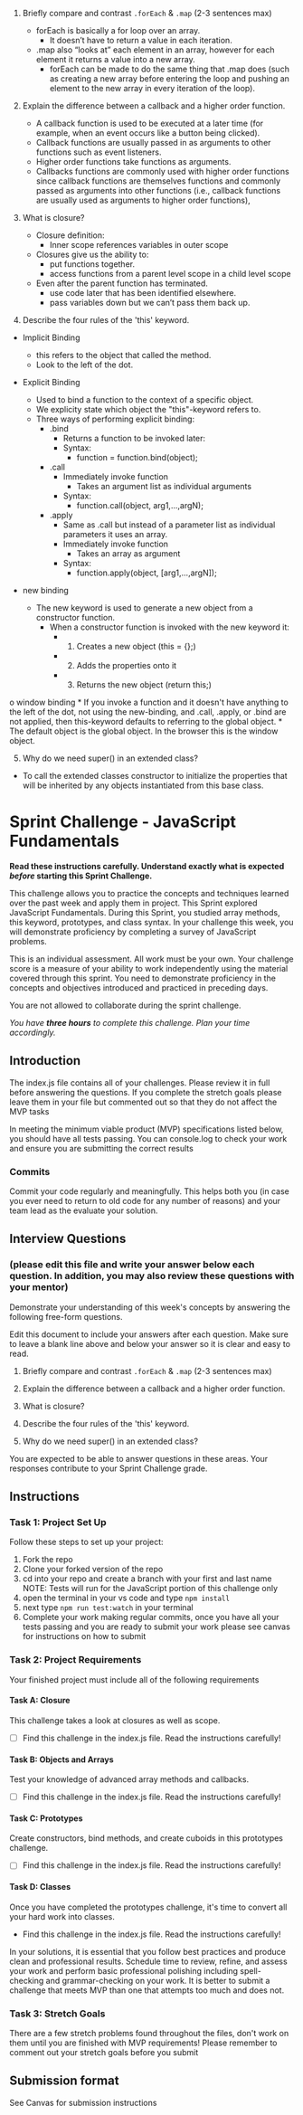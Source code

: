 1. Briefly compare and contrast `.forEach` & `.map` (2-3 sentences max)
    *	forEach is basically a for loop over an array.
        *	It doesn’t have to return a value in each iteration.
    *	.map also “looks at” each element in an array, however for each element it returns a value into a new array.
        *	forEach can be made to do the same thing that .map does (such as creating a new array before entering the loop and pushing an element to the new array in every iteration of the loop).


2. Explain the difference between a callback and a higher order function.
    *	A callback function is used to be executed at a later time (for example, when an event occurs like a button being clicked).
    *	Callback functions are usually passed in as arguments to other functions such as event listeners.
    *	Higher order functions take functions as arguments.
    *	Callbacks functions are commonly used with higher order functions since callback functions are themselves functions and commonly passed as arguments into other functions (i.e., callback functions are usually used as arguments to higher order functions),


3. What is closure?
    *	Closure definition:
        *	Inner scope references variables in outer scope
    *	Closures give us the ability to:
        *	put functions together.
        *	access functions from a parent level scope in a child level scope
    *	Even after the parent function has terminated.
        *	use code later that has been identified elsewhere.
        *	pass variables down but we can’t pass them back up.



4. Describe the four rules of the 'this' keyword.

  * Implicit Binding
    * this refers to the object that called the method.
    * Look to the left of the dot.

  * Explicit Binding
    * Used to bind a function to the context of a specific object.
    * We explicity state which object the "this"-keyword refers to.
    * Three ways of performing explicit binding:
      * .bind
        * Returns a function to be invoked later:
        * Syntax:
          - function = function.bind(object);  
      * .call
        * Immediately invoke function
          - Takes an argument list as individual arguments
        * Syntax:
          - function.call(object, arg1,...,argN);
      * .apply 
        * Same as .call but instead of a parameter list as individual parameters it uses an array.
        * Immediately invoke function
          * Takes an array as argument
        * Syntax:
          - function.apply(object, [arg1,...,argN]);
  * new binding
    * The new keyword is used to generate a new object from a constructor function.
      * When a constructor function is invoked with the new keyword it:
        - 1. Creates a new object (this = {};)
        - 2. Adds the properties onto it
        - 3. Returns the new object (return this;)

  o window binding
    * If you invoke a function and it doesn't have anything to the left of the dot, not using the new-binding, 
      and .call, .apply, or .bind are not applied, then this-keyword defaults to referring to the global object.
    * The default object is the global object.  In the browser this is the window object.

5. Why do we need super() in an extended class?
  * To call the extended classes constructor to initialize the properties that will be inherited by any objects instantiated from this base class. 


# Sprint Challenge - JavaScript Fundamentals

**Read these instructions carefully. Understand exactly what is expected _before_ starting this Sprint Challenge.**

This challenge allows you to practice the concepts and techniques learned over the past week and apply them in project. This Sprint explored JavaScript Fundamentals. During this Sprint, you studied array methods, this keyword, prototypes, and class syntax. In your challenge this week, you will demonstrate proficiency by completing a survey of JavaScript problems.

This is an individual assessment. All work must be your own. Your challenge score is a measure of your ability to work independently using the material covered through this sprint. You need to demonstrate proficiency in the concepts and objectives introduced and practiced in preceding days.

You are not allowed to collaborate during the sprint challenge. 

_You have **three hours** to complete this challenge. Plan your time accordingly._


## Introduction

The index.js file contains all of your challenges. Please review it in full before answering the questions. If you complete the stretch goals please leave them in your file but commented out so that they do not affect the MVP tasks 

In meeting the minimum viable product (MVP) specifications listed below, you should have all tests passing. You can console.log to check your work and ensure you are submitting the correct results 

### Commits

Commit your code regularly and meaningfully. This helps both you (in case you ever need to return to old code for any number of reasons) and your team lead as the evaluate your solution.

## Interview Questions
### (please edit this file and write your answer below each question. In addition, you may also review these questions with your mentor)
Demonstrate your understanding of this week's concepts by answering the following free-form questions.

Edit this document to include your answers after each question. Make sure to leave a blank line above and below your answer so it is clear and easy to read.

1. Briefly compare and contrast `.forEach` & `.map` (2-3 sentences max)

2. Explain the difference between a callback and a higher order function.

3. What is closure?

4. Describe the four rules of the 'this' keyword.

5. Why do we need super() in an extended class?

You are expected to be able to answer questions in these areas. Your responses contribute to your Sprint Challenge grade. 

## Instructions

### Task 1: Project Set Up

Follow these steps to set up your project:

1. Fork the repo
2. Clone your forked version of the repo
3. cd into your repo and create a branch with your first and last name
NOTE: Tests will run for the JavaScript portion of this challenge only
4. open the terminal in your vs code and type `npm install`
5. next type `npm run test:watch` in your terminal
6. Complete your work making regular commits, once you have all your tests passing and you are ready to submit your work please see canvas for instructions on how to submit

### Task 2: Project Requirements

Your finished project must include all of the following requirements

#### Task A: Closure

This challenge takes a look at closures as well as scope. 
* [ ] Find this challenge in the index.js file. Read the instructions carefully!

#### Task B: Objects and Arrays

Test your knowledge of advanced array methods and callbacks.
* [ ] Find this challenge in the index.js file. Read the instructions carefully!

#### Task C: Prototypes

Create constructors, bind methods, and create cuboids in this prototypes challenge.
* [ ] Find this challenge in the index.js file. Read the instructions carefully!

#### Task D: Classes

Once you have completed the prototypes challenge, it's time to convert all your hard work into classes.
* Find this challenge in the index.js file. Read the instructions carefully!

In your solutions, it is essential that you follow best practices and produce clean and professional results. Schedule time to review, refine, and assess your work and perform basic professional polishing including spell-checking and grammar-checking on your work. It is better to submit a challenge that meets MVP than one that attempts too much and does not.

### Task 3: Stretch Goals 

There are a few stretch problems found throughout the files, don't work on them until you are finished with MVP requirements! Please remember to comment out your stretch goals before you submit 

## Submission format

See Canvas for submission instructions 

